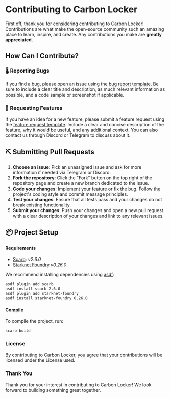 # Contributing to Carbon Locker

First off, thank you for considering contributing to Carbon Locker! Contributions are what make the open-source community such an amazing place to learn, inspire, and create. Any contributions you make are **greatly appreciated**.

## How Can I Contribute?

### 🌡️ Reporting Bugs

If you find a bug, please open an issue using the [bug report template](https://github.com/carbonable-labs/carbon-locker/issues/new?assignees=&labels=bug&template=01_BUG_REPORT.md&title=bug%3A+). Be sure to include a clear title and description, as much relevant information as possible, and a code sample or screenshot if applicable.

### 📝 Requesting Features

If you have an idea for a new feature, please submit a feature request using the [feature request template](https://github.com/carbonable-labs/carbon-locker/issues/new?assignees=&labels=enhancement&template=02_FEATURE_REQUEST.md&title=feat%3A+). Include a clear and concise description of the feature, why it would be useful, and any additional context. You can also contact us through Discord or Telegram to discuss about it.

## ⛏️ Submitting Pull Requests

1. **Choose an issue**: Pick an unassigned issue and ask for more information if needed via Telegram or Discord.
2. **Fork the repository**: Click the "Fork" button on the top right of the repository page and create a new branch dedicated to the issue.
3. **Code your changes**: Implement your feature or fix the bug. Follow the project's coding style and commit message principles.
4. **Test your changes**: Ensure that all tests pass and your changes do not break existing functionality.
5. **Submit your changes**: Push your changes and open a new pull request with a clear description of your changes and link to any relevant issues.

## 📦 Project Setup

#### Requirements

- [Scarb](https://docs.swmansion.com/scarb/): _v2.6.0_
- [Starknet Foundry](https://foundry-rs.github.io/starknet-foundry/index.html) _v0.26.0_

We recommend installing dependencies using [asdf](https://asdf-vm.com/):

```bash
asdf plugin add scarb
asdf install scarb 2.6.0
asdf plugin add starknet-foundry
asdf install starknet-foundry 0.26.0
```

#### Compile

To compile the project, run:

```bash
scarb build
```

### License

By contributing to Carbon Locker, you agree that your contributions will be licensed under the License used.

### Thank You

Thank you for your interest in contributing to Carbon Locker! We look forward to building something great together.
